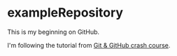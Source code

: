 # exampleRepository
This is my beginning on GitHub.

I'm following the tutorial from [Git & GitHub crash course](https://www.udemy.com/course/git-and-github-crash-course-creating-a-repository-from-scratch).
